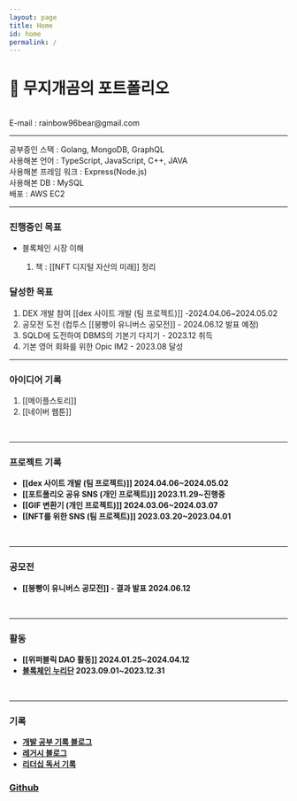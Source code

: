 ```yaml
---
layout: page
title: Home
id: home
permalink: /
---
```


# 🌈 무지개곰의 포트폴리오
<div>
<br>
E-mail : rainbow96bear@gmail.com
<hr>
<div>
	공부중인 스택 : Golang, MongoDB, GraphQL
</div>
<div>
	사용해본 언어 : TypeScript, JavaScript, C++, JAVA   
</div>
<div>
	사용해본 프레임 워크 : Express(Node.js)
</div>
<div>
	사용해본 DB : MySQL   
</div>
<div>
	배포 : AWS EC2   
</div>
<hr>
<h3>진행중인 목표</h3>

<ul>
	<li>블록체인 시장 이해</li>
	<ol>
		<li>책 : [[NFT 디지털 자산의 미래]] 정리</li>
	</ol>
</ul>

<h3>달성한 목표</h3>

<ol>
	<li>DEX 개발 참여 [[dex 사이트 개발 (팀 프로젝트)]] -2024.04.06~2024.05.02</li>
	<li>공모전 도전 (컴투스 [[붕빵이 유니버스 공모전]] - 2024.06.12 발표 예정)</li>
	<li>SQLD에 도전하여 DBMS의 기본기 다지기 - 2023.12 취득</li>
	<li>기본 영어 회화를 위한 Opic IM2 - 2023.08 달성</li>
</ol>
<hr>
<h3>아이디어 기록</h3>

<ol>
	<li>
			[[메이플스토리]]
	</li>
	<li>
			[[네이버 웹툰]]
	</li>
</ol>

<br>
<hr>
<h3> 프로젝트 기록 </h3>
<ul>
	<li>
		<span style="font-weight: bold">[[dex 사이트 개발 (팀 프로젝트)]] 2024.04.06~2024.05.02</span>
	</li>
	<li>
		<span style="font-weight: bold">[[포트폴리오 공유 SNS (개인 프로젝트)]] 2023.11.29~진행중</span>
	</li>
	<li>
		<span style="font-weight: bold">[[GIF 변환기 (개인 프로젝트)]] 2024.03.06~2024.03.07</span>
	</li>
	<li>
		<span style="font-weight: bold">[[NFT를 위한 SNS (팀 프로젝트)]] 2023.03.20~2023.04.01</span>
	</li>
</ul>
<br>
<hr>
<h3> 공모전 </h3>
<ul>
	<li>
		<span style="font-weight: bold">[[붕빵이 유니버스 공모전]] - 결과 발표 2024.06.12</span>
	</li>
</ul>
<br>
<hr>
<h3>활동</h3>
<ul>
	<li>
		<span style="font-weight: bold">
		[[위퍼블릭 DAO 활동]] 2024.01.25~2024.04.12
		</span>
	</li>
	<li>
		<span style="font-weight: bold"><a href="https://rainbow96bear.tistory.com/entry/%EC%B2%B4%ED%97%98%EB%8B%A8-2023-%EB%B8%94%EB%A1%9D%EC%B2%B4%EC%9D%B8-%EB%88%84%EB%A6%AC%EB%8B%A8-%EB%A6%AC%EC%82%AC%EC%9D%B4%ED%81%B4-%EB%A0%9B%EC%A0%80-%EC%B2%B4%ED%97%98-%ED%9B%84%EA%B8%B0">블록체인 누리단</a>
		2023.09.01~2023.12.31
		</span>
	</li>
</ul>
<br>
<hr>
<h3> 기록 </h3>
<ul>
	<li>
		<span style="font-weight: bold"><a href="https://rainbow96bear.tistory.com/">개발 공부 기록 블로그</a></span>
	</li>
	<li>
		<span style="font-weight: bold"><a href="https://creal-news.tistory.com/">레거시 블로그</a></span>
	</li>
	<li>
		<span style="font-weight: bold"><a href="https://brunch.co.kr/@rainbowbear">리더십 독서 기록</a></span>
	</li>
</ul>
<h3>
	<span style="font-weight: bold"><a href="https://github.com/rainbow96bear">Github</a></span>
</h3>
<br>
<br>
</div>

<style>
.wrapper {
max-width: 46em;
}
.graph_background {
border: 1px solid black;
}
</style>
